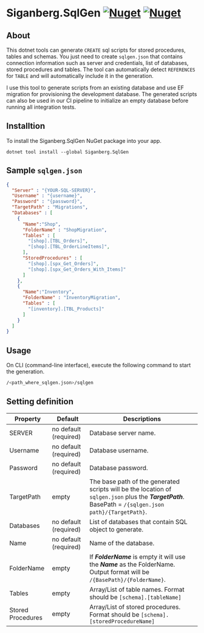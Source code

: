 # Siganberg.SqlGen [![Nuget](https://img.shields.io/nuget/v/Siganberg.SqlGen)](https://www.nuget.org/packages/Siganberg.SqlGen/) [![Nuget](https://img.shields.io/nuget/dt/Siganberg.SqlGen)](https://www.nuget.org/packages/Siganberg.SqlGen/)


## About

This dotnet tools can generate `CREATE` sql scripts for stored procedures, tables and schemas. You just need to create `sqlgen.json` that contains connection information such as server and credentials, list of databases, stored procedures and tables. The tool can automatically detect `REFERENCES` for `TABLE` and will automatically include it in the generation.  

I use this tool to generate scripts from an existing database and use EF migration for provisioning the development database. The generated scripts can also be used in our CI pipeline to initialize an empty database before running all integration tests. 

## Installtion 

To install the Siganberg.SqlGen NuGet package into your app.

```console
dotnet tool install --global Siganberg.SqlGen
```



## Sample `sqlgen.json`

```json
{
  "Server" : "{YOUR-SQL-SERVER}",
  "Username" : "{username}",
  "Password" : "{password}",
  "TargetPath" : "Migrations",
  "Databases" : [
    {
      "Name":"Shop",
      "FolderName" : "ShopMigration",
      "Tables" : [
        "[shop].[TBL_Orders]",
        "[shop].[TBL_OrderLineItems]",
      ],
      "StoredProcedures" : [
        "[shop].[spx_Get_Orders]",
        "[shop].[spx_Get_Orders_With_Items]"
      ]
    },
    {
      "Name":"Inventory",
      "FolderName" : "InventoryMigration",
      "Tables" : [
        "[inventory].[TBL_Products]"
      ]
    }
  ]
}
```


## Usage

On CLI (command-line interface), execute the following command to start the generation. 

```bash
/<path_where_sqlgen.json>/sqlgen
```



## Setting definition


| Property | Default | Descriptions                                                                                                                                       |
|---------------------|---------|----------------------------------------------------------------------------------------------------------------------------------------------------|
|     SERVER                 | no default (required)   | Database server name. |                   |
|     Username                | no default (required)   | Database username.  |
|     Password                | no default (required)   | Database password. |
|     TargetPath                | empty   | The base path of the generated scripts will be the location of `sqlgen.json` plus the ***TargetPath***. BasePath = `/{sqlgen.json path}/{TargetPath}`.  |
|     Databases                | no default (required)   | List of databases that contain SQL object to generate. |
|     Name                | no default (required)   | Name of the database.  |
|     FolderName                | empty   | If ***FolderName*** is empty it will use the ***Name*** as the FolderName. Output format will be `/{BasePath}/{FolderName}`.  | 
|     Tables                | empty   | Array/List of table names. Format should be `[schema].[tableName]`  | 
|     Stored Procedures                | empty   | Array/List of stored procedures. Format should be `[schema].[storedProcedureName]` | 